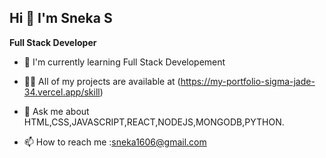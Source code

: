 ## Hi 👋 I'm Sneka S
**Full Stack Developer**

- 🌱 I'm currently learning Full Stack Developement
  
- 👨‍💻 All of my projects are available at (https://my-portfolio-sigma-jade-34.vercel.app/skill)
  
- 💬 Ask me about HTML,CSS,JAVASCRIPT,REACT,NODEJS,MONGODB,PYTHON.
  
- 📫 How to reach me :sneka1606@gmail.com
